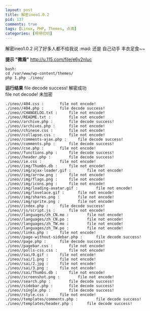 ```yaml
---
layout: post
title: 解密ineo1.0.2
pid: 137
comments: true
tags: [Linux, PHP, Themes, 点滴]
categories: [唠唠叨叨]
---
```

解密ineo1.0.2 问了好多人都不给我说 :mad:
 还是 自己动手 丰衣足食~~

**提示 "微盾"**
<http://u.115.com/file/e6y2nluc>

    bash:
    cd /var/www/wp-content/themes/
    php 1.php ./ineo/

**运行结果**
    file decode success! 解密成功  
    file not decode! 未加密

    ./ineo//404.css :		file not encode!
    ./ineo//404.php :		file decode success!
    ./ineo//CHANGELOG.txt :		file not encode!
    ./ineo//README.txt :		file not encode!
    ./ineo//archive.php :		file decode success!
    ./ineo//archives.php :		file not encode!
    ./ineo//chinese.css :		file not encode!
    ./ineo//collapse.css :		file not encode!
    ./ineo//comments-ajax.php :		file decode success!
    ./ineo//comments.php :		file decode success!
    ./ineo//cse.php :		file not encode!
    ./ineo//functions.php :		file decode success!
    ./ineo//header.php :		file decode success!
    ./ineo//ie.css :		file not encode!
    ./ineo//img/Thumbs.db :		file not encode!
    ./ineo//img/ajax-loader.gif :		file not encode!
    ./ineo//img/arrow.png :		file not encode!
    ./ineo//img/flags.png :		file not encode!
    ./ineo//img/icons.png :		file not encode!
    ./ineo//img/loading-avatar.gif :		file not encode!
    ./ineo//img/lovelace.gif :		file not encode!
    ./ineo//img/shares.png :		file not encode!
    ./ineo//img/sprite.png :		file not encode!
    ./ineo//index.php :		file decode success!
    ./ineo//js/script.js :		file not encode!
    ./ineo//languages/zh_CN.mo :		file not encode!
    ./ineo//languages/zh_CN.po :		file not encode!
    ./ineo//languages/zh_TW.mo :		file not encode!
    ./ineo//languages/zh_TW.po :		file not encode!
    ./ineo//links.php :		file not encode!
    ./ineo//page-without-sidebar.php :		file decode success!
    ./ineo//page.php :		file decode success!
    ./ineo//pagebar.css :		file not encode!
    ./ineo//polls-css.css :		file not encode!
    ./ineo//sai/0.gif :		file not encode!
    ./ineo//sai/1.png :		file not encode!
    ./ineo//sai/2.jpg :		file not encode!
    ./ineo//sai/3.png :		file not encode!
    ./ineo//sai/Thumbs.db :		file not encode!
    ./ineo//screenshot.png :		file not encode!
    ./ineo//search.php :		file decode success!
    ./ineo//sidebar.php :		file decode success!
    ./ineo//single.php :		file decode success!
    ./ineo//style.css :		file not encode!
    ./ineo//templates/comments.php :		file decode success!
    ./ineo//templates/header.php :		file decode success!
